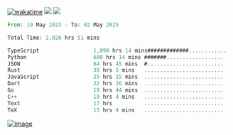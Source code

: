 [![wakatime](https://wakatime.com/badge/user/00eead22-fb14-4dd0-ab8a-3625cafbd50d.svg)](https://wakatime.com/@00eead22-fb14-4dd0-ab8a-3625cafbd50d)
![](https://komarev.com/ghpvc/?username=flatypus)
![](https://pixel.flatypus.me/flatypus?type=tracker)
<!--START_SECTION:waka-->

```rust
From: 19 May 2023 - To: 02 May 2025

Total Time: 2,026 hrs 51 mins

TypeScript                 1,090 hrs 14 mins#############............   53.48 %
Python                     600 hrs 14 mins #######..................   29.45 %
JSON                       64 hrs 45 mins  #........................   03.18 %
Rust                       39 hrs 5 mins   .........................   01.92 %
JavaScript                 25 hrs 15 mins  .........................   01.24 %
Dart                       22 hrs 26 mins  .........................   01.10 %
Go                         19 hrs 44 mins  .........................   00.97 %
C++                        19 hrs 4 mins   .........................   00.94 %
Text                       17 hrs          .........................   00.83 %
TeX                        15 hrs 4 mins   .........................   00.74 %
```

<!--END_SECTION:waka-->
[<img alt="image" src="https://github.com/flatypus/flatypus/assets/68029599/0a302dc1-501c-43a0-ae8d-37ec4817f3bd">](https://flatypus.me)

